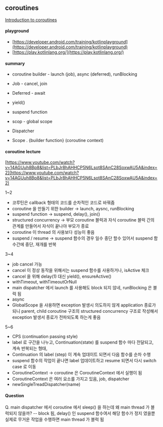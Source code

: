 


## coroutines

[Introduction to coroutines](https://developer.android.com/codelabs/basic-android-kotlin-training-introduction-coroutines)

#### playground
- [https://developer.android.com/training/kotlinplayground](https://developer.android.com/training/kotlinplayground)
- [https://play.kotlinlang.org/](https://play.kotlinlang.org/)


#### summary
- coroutine builder - launch (job), async (deferred), runBlocking
- Job - cancel, join
- Deferred - await
- yield()
- suspend function
- scop - global scope
- Dispatcher

- Scope . {builder function} (coroutine context)

#### coroutine lecture
[https://www.youtube.com/watch?v=14AGUuh8Bp8&list=PLbJr8hAHHCP5N6Lsot8SAnC28SoxwAU5A&index=2](https://www.youtube.com/watch?v=14AGUuh8Bp8&list=PLbJr8hAHHCP5N6Lsot8SAnC28SoxwAU5A&index=2)


1~2
- 코루틴은 callback 형태의 코드를 순차적인 코드로 바꿔줌
- coroutine 을 만들기 위한 builder ->  launch, aysnc, runBlocking
- suspend function -> suspend, delay(), join()
- structured concurrency -> 부모 coroutine 블럭과 자식 coroutine 블럭 간의 관계를 만들어서 자식이 끝나야 부모가 종료
- coroutine 이 thread 의 사용보다 성능이 좋음
- suspend / resume -> suspend 함수의 경우 일수 중단 할수 있어서 suspend 함수간에 중단, 재개를 반복


3~4
- job cancel 가능
- cancel 이 정상 동작을 위해서는 suspend 함수를 사용하거나, isActive 체크
- cancel 을 위해 delay(1) 대신 yield(), ensureActive()
- withTimeout, withTimeoutOrNull
- main dispatcher 에서 launch 를 사용해도 block 되지 않네, runBlocking 은 블럭 됨
- async
- GlobalScope 을 사용하면 exception 발생시 의도하지 않게 application 종료가 되니
parent, child coroutine 구조의  structured concurrency 구조로 작성해서 exception 발생서 종료가 전파되도록 하는게 좋음

5~6
- CPS (continuation passing style)
- label 로 구간을 나누고, Continuation(state) 를 suspend 함수 마다 전달되고, 계속 반복되는 형태, 
- Continuation 의 label (step) 이 계속 업데이트 되면서 다음 함수를 순차 수행
- suspend 함수의 작업이 끝나면 label 업데이트하고 resume 되면서 다시 switch case 로 이동
- CoroutineContext -> coroutine 은 CoroutineContext 에서 실행이 됨
- CoroutineContext 은 여러 요소를 가지고 있음, job, dispatcher
- newSingleTreadDispatcher(name)



#### Question
Q. main dispatcher 에서 coroutine 에서 sleep() 을 하는데 왜 main thread 가 블럭되지 않을까?
-- block 됨, delay() 인 suspend 함수여서 해당 함수가 정지 였을뿐
실제로 무거운 작업을 수행하면 main thread 가 블럭 됨
<!--stackedit_data:
eyJoaXN0b3J5IjpbODQ5MTA2ODg3LC01Njc4MTQ1NjEsLTg1Nj
Y3NjYzNiwtMTg5NTE5MTIxMSwtMTUwNDMyNjE5MiwtMjk3NzE3
MTgxLC0xMDE4NzEwNDE1LC0xODY1MjgxNjY4LC00OTcyMzUyMz
UsLTE4Mzc4NzUwOTYsMTIwMDQzMjQ0XX0=
-->